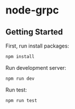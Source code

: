 # node-grpc
## Getting Started

First, run install packages:

```bash
npm install
```

Run development server:

```bash
npm run dev
```

Run test:

```bash
npm run test
```
